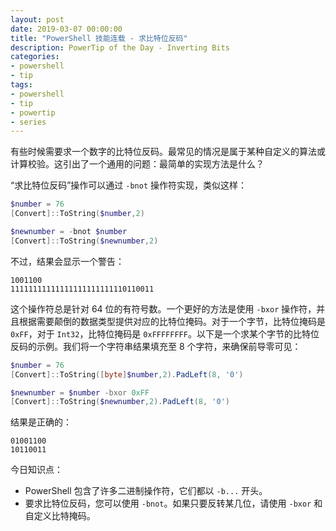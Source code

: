 ```yaml
---
layout: post
date: 2019-03-07 00:00:00
title: "PowerShell 技能连载 - 求比特位反码"
description: PowerTip of the Day - Inverting Bits
categories:
- powershell
- tip
tags:
- powershell
- tip
- powertip
- series
---
```

有些时候需要求一个数字的比特位反码。最常见的情况是属于某种自定义的算法或计算校验。这引出了一个通用的问题：最简单的实现方法是什么？

“求比特位反码”操作可以通过 `-bnot` 操作符实现，类似这样：

```powershell
$number = 76
[Convert]::ToString($number,2)

$newnumber = -bnot $number
[Convert]::ToString($newnumber,2)
```

不过，结果会显示一个警告：

    1001100
    11111111111111111111111110110011

这个操作符总是针对 64 位的有符号数。一个更好的方法是使用 `-bxor` 操作符，并且根据需要颠倒的数据类型提供对应的比特位掩码。对于一个字节，比特位掩码是 `0xFF`，对于 `Int32`，比特位掩码是 `0xFFFFFFFF`。以下是一个求某个字节的比特位反码的示例。我们将一个字符串结果填充至 8 个字符，来确保前导零可见：

```powershell
$number = 76
[Convert]::ToString([byte]$number,2).PadLeft(8, '0')

$newnumber = $number -bxor 0xFF
[Convert]::ToString($newnumber,2).PadLeft(8, '0')
```

结果是正确的：

    01001100
    10110011

今日知识点：

* PowerShell 包含了许多二进制操作符，它们都以 `-b...` 开头。
* 要求比特位反码，您可以使用 `-bnot`。如果只要反转某几位，请使用 `-bxor` 和自定义比特掩码。

<!--本文国际来源：[Inverting Bits](https://community.idera.com/database-tools/powershell/powertips/b/tips/posts/inverting-bits)-->
